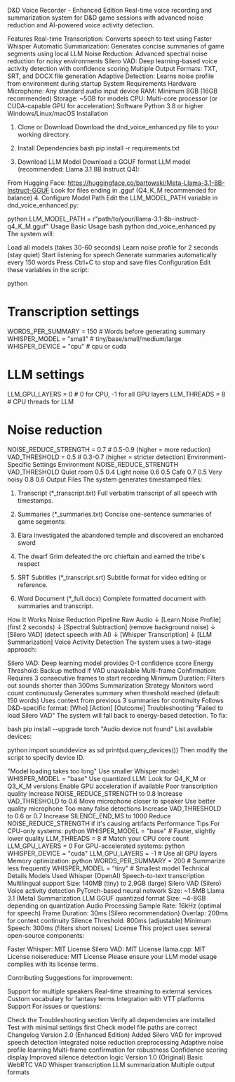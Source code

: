 D&D Voice Recorder - Enhanced Edition
Real-time voice recording and summarization system for D&D game sessions with advanced noise reduction and AI-powered voice activity detection.

Features
Real-time Transcription: Converts speech to text using Faster Whisper
Automatic Summarization: Generates concise summaries of game segments using local LLM
Noise Reduction: Advanced spectral noise reduction for noisy environments
Silero VAD: Deep learning-based voice activity detection with confidence scoring
Multiple Output Formats: TXT, SRT, and DOCX file generation
Adaptive Detection: Learns noise profile from environment during startup
System Requirements
Hardware
Microphone: Any standard audio input device
RAM: Minimum 8GB (16GB recommended)
Storage: ~5GB for models
CPU: Multi-core processor (or CUDA-capable GPU for acceleration)
Software
Python 3.8 or higher
Windows/Linux/macOS
Installation
1. Clone or Download
Download the dnd_voice_enhanced.py file to your working directory.

2. Install Dependencies
bash
pip install -r requirements.txt
3. Download LLM Model
Download a GGUF format LLM model (recommended: Llama 3.1 8B Instruct Q4):

From Hugging Face:
  https://huggingface.co/bartowski/Meta-Llama-3.1-8B-Instruct-GGUF
Look for files ending in .gguf (Q4_K_M recommended for balance)
4. Configure Model Path
Edit the LLM_MODEL_PATH variable in dnd_voice_enhanced.py:

python
LLM_MODEL_PATH = r"path/to/your/llama-3.1-8b-instruct-q4_K_M.gguf"
Usage
Basic Usage
bash
python dnd_voice_enhanced.py
The system will:

Load all models (takes 30-60 seconds)
Learn noise profile for 2 seconds (stay quiet)
Start listening for speech
Generate summaries automatically every 150 words
Press Ctrl+C to stop and save files
Configuration
Edit these variables in the script:

python
# Transcription settings
WORDS_PER_SUMMARY = 150        # Words before generating summary
WHISPER_MODEL = "small"        # tiny/base/small/medium/large
WHISPER_DEVICE = "cpu"         # cpu or cuda

# LLM settings
LLM_GPU_LAYERS = 0             # 0 for CPU, -1 for all GPU layers
LLM_THREADS = 8                # CPU threads for LLM

# Noise reduction
NOISE_REDUCE_STRENGTH = 0.7    # 0.5-0.9 (higher = more reduction)
VAD_THRESHOLD = 0.5            # 0.3-0.7 (higher = stricter detection)
Environment-Specific Settings
Environment	NOISE_REDUCE_STRENGTH	VAD_THRESHOLD
Quiet room	0.5	0.4
Light noise	0.6	0.5
Cafe	0.7	0.5
Very noisy	0.8	0.6
Output Files
The system generates timestamped files:

1. Transcript (*_transcript.txt)
Full verbatim transcript of all speech with timestamps.

2. Summaries (*_summaries.txt)
Concise one-sentence summaries of game segments:

1. Elara investigated the abandoned temple and discovered an enchanted sword
2. The dwarf Grim defeated the orc chieftain and earned the tribe's respect
3. SRT Subtitles (*_transcript.srt)
Subtitle format for video editing or reference.

4. Word Document (*_full.docx)
Complete formatted document with summaries and transcript.

How It Works
Noise Reduction Pipeline
Raw Audio
    ↓
[Learn Noise Profile] (first 2 seconds)
    ↓
[Spectral Subtraction] (remove background noise)
    ↓
[Silero VAD] (detect speech with AI)
    ↓
[Whisper Transcription]
    ↓
[LLM Summarization]
Voice Activity Detection
The system uses a two-stage approach:

Silero VAD: Deep learning model provides 0-1 confidence score
Energy Threshold: Backup method if VAD unavailable
Multi-frame Confirmation: Requires 3 consecutive frames to start recording
Minimum Duration: Filters out sounds shorter than 300ms
Summarization Strategy
Monitors word count continuously
Generates summary when threshold reached (default: 150 words)
Uses context from previous 3 summaries for continuity
Follows D&D-specific format: [Who] [Action] [Outcome]
Troubleshooting
"Failed to load Silero VAD"
The system will fall back to energy-based detection. To fix:

bash
pip install --upgrade torch
"Audio device not found"
List available devices:

python
import sounddevice as sd
print(sd.query_devices())
Then modify the script to specify device ID.

"Model loading takes too long"
Use smaller Whisper model: WHISPER_MODEL = "base"
Use quantized LLM: Look for Q4_K_M or Q3_K_M versions
Enable GPU acceleration if available
Poor transcription quality
Increase NOISE_REDUCE_STRENGTH to 0.8
Increase VAD_THRESHOLD to 0.6
Move microphone closer to speaker
Use better quality microphone
Too many false detections
Increase VAD_THRESHOLD to 0.6 or 0.7
Increase SILENCE_END_MS to 1000
Reduce NOISE_REDUCE_STRENGTH if it's causing artifacts
Performance Tips
For CPU-only systems:
python
WHISPER_MODEL = "base"         # Faster, slightly lower quality
LLM_THREADS = 8                # Match your CPU core count
LLM_GPU_LAYERS = 0
For GPU-accelerated systems:
python
WHISPER_DEVICE = "cuda"
LLM_GPU_LAYERS = -1            # Use all GPU layers
Memory optimization:
python
WORDS_PER_SUMMARY = 200        # Summarize less frequently
WHISPER_MODEL = "tiny"         # Smallest model
Technical Details
Models Used
Whisper (OpenAI)
Speech-to-text transcription
Multilingual support
Size: 140MB (tiny) to 2.9GB (large)
Silero VAD (Silero)
Voice activity detection
PyTorch-based neural network
Size: ~1.5MB
Llama 3.1 (Meta)
Summarization LLM
GGUF quantized format
Size: ~4-8GB depending on quantization
Audio Processing
Sample Rate: 16kHz (optimal for speech)
Frame Duration: 30ms (Silero recommendation)
Overlap: 200ms for context continuity
Silence Threshold: 800ms (adjustable)
Minimum Speech: 300ms (filters short noises)
License
This project uses several open-source components:

Faster Whisper: MIT License
Silero VAD: MIT License
llama.cpp: MIT License
noisereduce: MIT License
Please ensure your LLM model usage complies with its license terms.

Contributing
Suggestions for improvement:

Support for multiple speakers
Real-time streaming to external services
Custom vocabulary for fantasy terms
Integration with VTT platforms
Support
For issues or questions:

Check the Troubleshooting section
Verify all dependencies are installed
Test with minimal settings first
Check model file paths are correct
Changelog
Version 2.0 (Enhanced Edition)
Added Silero VAD for improved speech detection
Integrated noise reduction preprocessing
Adaptive noise profile learning
Multi-frame confirmation for robustness
Confidence scoring display
Improved silence detection logic
Version 1.0 (Original)
Basic WebRTC VAD
Whisper transcription
LLM summarization
Multiple output formats
